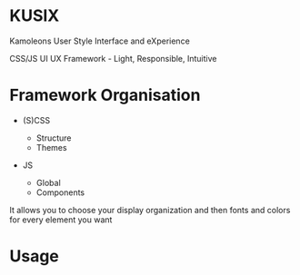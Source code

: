 # KUSIX
Kamoleons User Style Interface and eXperience

CSS/JS UI UX Framework - Light, Responsible, Intuitive


# Framework Organisation

- (S)CSS
  - Structure
  - Themes

- JS
  - Global
  - Components

It allows you to choose your display organization and then fonts and colors for every element you want

# Usage

